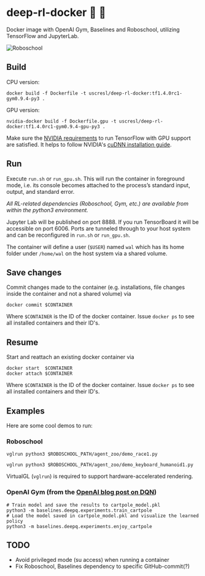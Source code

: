 # deep-rl-docker :whale: :robot:
Docker image with OpenAI Gym, Baselines and Roboschool, utilizing TensorFlow and JupyterLab.

![Roboschool](https://github.com/eric-heiden/deep-rl-docker/blob/doc/roboschool.png?raw=true)

## Build
CPU version:
```
docker build -f Dockerfile -t uscresl/deep-rl-docker:tf1.4.0rc1-gym0.9.4-py3 .
```

GPU version:
```
nvidia-docker build -f Dockerfile.gpu -t uscresl/deep-rl-docker:tf1.4.0rc1-gym0.9.4-gpu-py3 .
```

Make sure the [NVIDIA requirements](https://www.tensorflow.org/install/install_linux#NVIDIARequirements) to run TensorFlow with GPU support are satisfied. It helps to follow NVIDIA's [cuDNN installation guide](http://docs.nvidia.com/deeplearning/sdk/cudnn-install/index.html).

## Run
Execute `run.sh` or `run_gpu.sh`. This will run the container in foreground mode, i.e. its console becomes attached to the process’s standard input, output, and standard error.

*All RL-related dependencies (Roboschool, Gym, etc.) are available from within the python3 environment.*

Jupyter Lab will be published on port 8888. If you run TensorBoard it will be accessible on port 6006. Ports are tunneled through to your host system and can be reconfigured in `run.sh` or `run_gpu.sh`.

The container will define a user (`$USER`) named `wal` which has its home folder under `/home/wal` on the host system via a shared volume.

## Save changes
Commit changes made to the container (e.g. installations, file changes inside the container and not a shared volume) via
```
docker commit $CONTAINER
```
Where `$CONTAINER` is the ID of the docker container. Issue `docker ps` to see all installed containers and their ID's.

## Resume
Start and reattach an existing docker container via
```
docker start  $CONTAINER
docker attach $CONTAINER
```
Where `$CONTAINER` is the ID of the docker container. Issue `docker ps` to see all installed containers and their ID's.

## Examples
Here are some cool demos to run:

### Roboschool
```
vglrun python3 $ROBOSCHOOL_PATH/agent_zoo/demo_race1.py
```
```
vglrun python3 $ROBOSCHOOL_PATH/agent_zoo/demo_keyboard_humanoid1.py
```
VirtualGL (`vglrun`) is required to support hardware-accelerated rendering.

### OpenAI Gym (from the [OpenAI blog post on DQN](https://blog.openai.com/openai-baselines-dqn/))
```
# Train model and save the results to cartpole_model.pkl
python3 -m baselines.deepq.experiments.train_cartpole
# Load the model saved in cartpole_model.pkl and visualize the learned policy
python3 -m baselines.deepq.experiments.enjoy_cartpole
```

## TODO
* Avoid privileged mode (su access) when running a container
* Fix Roboschool, Baselines dependency to specific GitHub-commit(?)
